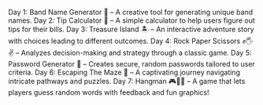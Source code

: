 Day 1: Band Name Generator 🎸 – A creative tool for generating unique band names.
Day 2: Tip Calculator 💸 – A simple calculator to help users figure out tips for their bills.
Day 3: Treasure Island 🏝 – An interactive adventure story with choices leading to different outcomes.
Day 4: Rock Paper Scissors ✊🖐✌ – Analyzes decision-making and strategy through a classic game.
Day 5: Password Generator 🔐 – Creates secure, random passwords tailored to user criteria.
Day 6: Escaping The Maze 🧩 – A captivating journey navigating intricate pathways and puzzles.
Day 7: Hangman 🎮🐍✨ – A game that lets players guess random words with feedback and fun graphics!
